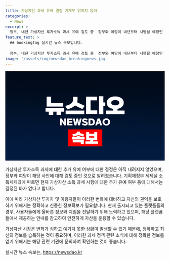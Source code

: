 ```yaml
---
title: 가상자산 과세 유예 결정 기재부 밝히지 않아
categories:
  - News
excerpt: >
  정부, 내년 가상자산 투자소득 과세 유예 검토 중  정부와 여당이 내년부터 시행될 예정인 가상자산 투자소득 과세를 유예하는 방안에 대해 비중 있게 검토 중이라고 하여, 관심을 끌고 있습니다. 단, 기재부는 추가 유예 여부 등에 대한 결정이 없다고 밝혀 추가 보도에 신중을 당부하고 있습니다. 해당 내용은 공공누리 제1유형 조건에 따라 자유롭게 이용 가능하며, 출처를 명시해야 합니다.
feature_text: >
  ## bookingtag 실시간 뉴스 속보입니다.

  정부, 내년 가상자산 투자소득 과세 유예 검토 중  정부와 여당이 내년부터 시행될 예정인 가상자산 투자소득 과세를 유예하는 방안에 대해 비중 있게 검토 중이라고 하여, 관심을 끌고 있습니다. 단, 기재부는 추가 유예 여부 등에 대한 결정이 없다고 밝혀 추가 보도에 신중을 당부하고 있습니다. 해당 내용은 공공누리 제1유형 조건에 따라 자유롭게 이용 가능하며, 출처를 명시해야 합니다.
image: '/assets/img/newsdao_breakingnews.jpg'
---
```


<p><img src="/assets/img/newsdao_breakingnews.jpg" alt="bookingtag 속보" /></p>

<p>가상자산 투자소득 과세에 대한 추가 유예 여부에 대한 결정은 아직 내려지지 않았으며, 정부와 여당이 해당 사안에 대해 검토 중인 것으로 알려졌습니다. 기획재정부 세제실 소득세제과에 따르면 현재 가상자산 소득 과세 시행에 대한 추가 유예 여부 등에 대해서는 결정된 바가 없다고 합니다.</p>

<p>이에 따라 가상자산 투자자 및 이용자들이 이러한 변화에 대비하고 자신의 권익을 보호하기 위해서는 정확하고 신중한 정보확보가 필요합니다. 현재 출시되고 있는 플랫폼들의 경우, 사용자들에게 올바른 정보와 지침을 전달하기 위해 노력하고 있으며, 해당 플랫폼들에서 제공하는 안내를 참고하여 안전하게 자산을 운용할 수 있습니다.</p>

<p>가상자산 시장은 변화가 심하고 예기치 못한 상황이 발생할 수 있기 때문에, 정확하고 최신의 정보를 습득하는 것이 중요하며, 이러한 과세 정책 관련 소식에 대해 정확한 정보를 얻기 위해서는 해당 관련 기관에 문의하여 확인하는 것이 좋습니다.</p>
실시간 뉴스 속보는, <a href="https://newsdao.kr" rel="dofollow">https://newsdao.kr</a>


